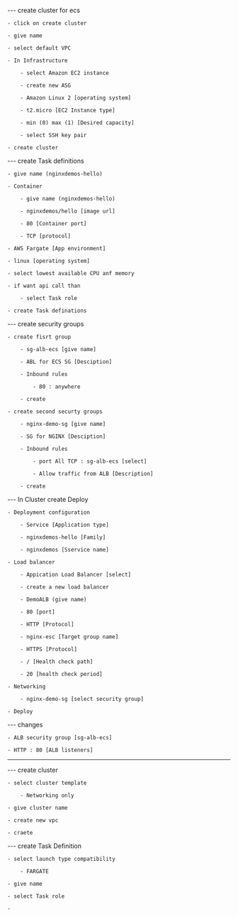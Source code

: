 --- create cluster for ecs

    - click on create cluster

    - give name

    - select default VPC

    - In Infrastructure

        - select Amazon EC2 instance

        - create new ASG

        - Amazon Linux 2 [operating system]

        - t2.micro [EC2 Instance type]

        - min (0) max (1) [Desired capacity]

        - select SSH key pair

    - create cluster

--- create Task definitions

    - give name (nginxdemos-hello)

    - Container

        - give name (nginxdemos-hello)

        - nginxdemos/hello [image url]

        - 80 [Container port]

        - TCP [protocol]

    - AWS Fargate [App environment]

    - linux [operating system]

    - select lowest available CPU anf memory

    - if want api call than

        - select Task role

    - create Task definations

--- create security groups

    - create fisrt group

        - sg-alb-ecs [give name]

        - ABL for ECS SG [Desciption]

        - Inbound rules

            - 80 : anywhere

        - create

    - create second securty groups

        - nginx-demo-sg [give name]

        - SG for NGINX [Desciption]

        - Inbound rules

            - port All TCP : sg-alb-ecs [select]

            - Allow traffic from ALB [Description]

        - create

--- In Cluster create Deploy

    - Deployment configuration

        - Service [Application type]

        - nginxdemos-hello [Family]

        - nginxdemos [Sservice name]

    - Load balancer

        - Appication Load Balancer [select]

        - create a new load balancer

        - DemoALB (give name)

        - 80 [port]

        - HTTP [Protocol]

        - nginx-esc [Target group name]

        - HTTPS [Protocol]

        - / [Health check path]

        - 20 [health check period]

    - Networking

        - nginx-demo-sg [select security group]

    - Deploy

--- changes

    - ALB security group [sg-alb-ecs]

    - HTTP : 80 [ALB listeners]

---------------------------------------------


--- create cluster

    - select cluster template

        - Networking only

    - give cluster name

    - create new vpc

    - craete

--- create Task Definition

    - select launch type compatibility

        - FARGATE

    - give name

    - select Task role

    - 









